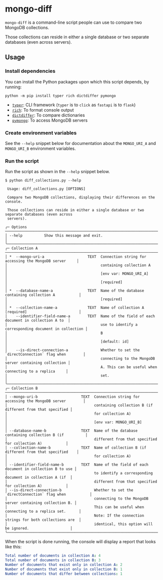 # mongo-diff

`mongo-diff` is a command-line script people can use to compare two MongoDB collections.

Those collections can reside in either a single database or two separate databases (even across servers).

## Usage

### Install dependencies

You can install the Python packages upon which this script depends, by running:

```shell
python -m pip install typer rich dictdiffer pymongo
```

- [`typer`](https://typer.tiangolo.com/): CLI framework (`typer` is to `click` as `fastapi` is to `flask`)
- [`rich`](https://rich.readthedocs.io/en/stable/index.html): To format console output
- [`dictdiffer`](https://dictdiffer.readthedocs.io/en/latest/): To compare dictionaries
- [`pymongo`](https://pymongo.readthedocs.io/en/stable/): To access MongoDB servers

### Create environment variables

See the `--help` snippet below for documentation about the `MONGO_URI_A` and `MONGO_URI_B` environment variables.

### Run the script

Run the script as shown in the `--help` snippet below.

```
$ python diff_collections.py --help
                                                                                                    
 Usage: diff_collections.py [OPTIONS]                                                               
                                                                                                    
 Compare two MongoDB collections, displaying their differences on the console.
 
 Those collections can reside in either a single database or two separate databases (even across    
 servers).                                                                                          
                                                                                                    
╭─ Options ────────────────────────────────────────────────────────────────────────────────────────╮
│ --help          Show this message and exit.                                                      │
╰──────────────────────────────────────────────────────────────────────────────────────────────────╯
╭─ Collection A ───────────────────────────────────────────────────────────────────────────────────╮
│ *  --mongo-uri-a                    TEXT  Connection string for accessing the MongoDB server     │
│                                           containing collection A                                │
│                                           [env var: MONGO_URI_A]                                 │
│                                           [required]                                             │
│ *  --database-name-a                TEXT  Name of the database containing collection A           │
│                                           [required]                                             │
│ *  --collection-name-a              TEXT  Name of collection A [required]                        │
│    --identifier-field-name-a        TEXT  Name of the field of each document in collection A to  │
│                                           use to identify a corresponding document in collection │
│                                           B                                                      │
│                                           [default: id]                                          │
│    --is-direct-connection-a               Whether to set the `directConnection` flag when        │
│                                           connecting to the MongoDB server containing collection │
│                                           A. This can be useful when connecting to a replica     │
│                                           set.                                                   │
╰──────────────────────────────────────────────────────────────────────────────────────────────────╯
╭─ Collection B ───────────────────────────────────────────────────────────────────────────────────╮
│ --mongo-uri-b                    TEXT  Connection string for accessing the MongoDB server        │
│                                        containing collection B (if different from that specified │
│                                        for collection A)                                         │
│                                        [env var: MONGO_URI_B]                                    │
│ --database-name-b                TEXT  Name of the database containing collection B (if          │
│                                        different from that specified for collection A)           │
│ --collection-name-b              TEXT  Name of collection B (if different from that specified    │
│                                        for collection A)                                         │
│ --identifier-field-name-b        TEXT  Name of the field of each document in collection B to use │
│                                        to identify a corresponding document in collection A (if  │
│                                        different from that specified for collection A)           │
│ --is-direct-connection-b               Whether to set the `directConnection` flag when           │
│                                        connecting to the MongoDB server containing collection B. │
│                                        This can be useful when connecting to a replica set.      │
│                                        Note: If the connection strings for both collections are  │
│                                        identical, this option will be ignored.                   │
╰──────────────────────────────────────────────────────────────────────────────────────────────────╯
```

When the script is done running, the console will display a report that looks like this:

```yaml
Total number of documents in collection A: 4
Total number of documents in collection B: 3
Number of documents that exist only in collection A: 2
Number of documents that exist only in collection B: 1
Number of documents that differ between collections: 1
```